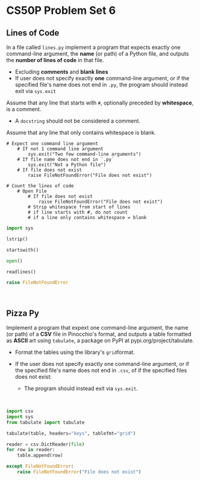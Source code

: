 # CS50P Problem Set 6

## Lines of Code
In a file called `lines.py` implement a program that expects exactly one command-line argument, the **name** (or path) of a Python file, and outputs the **number of lines of code** in that file.
- Excluding **comments** and **blank lines**
- If user does not specify exactly **one** command-line argument, or if the specified file's name does not end in `.py`, the program should instead exit via `sys.exit`

Assume that any line that starts with `#`, optionally preceded by **whitespace**, is a comment.
- A `docstring` should not be considered a comment.

Assume that any line that only contains whitespace is blank.
<br>

```
# Expect one command line argument
    # If not 1 command line argument
        sys.exit("Two few command-line arguments")
    # If file name does not end in `.py`
        sys.exit("Not a Python file")
    # If file does not exist
        raise FileNotFoundError("File does not exist")
```
```
# Count the lines of code
    # Open File
        # If file does not exist
            raise FileNotFoundError("File does not exist")
        # Strip whitespace from start of lines
        # if line starts with #, do not count
        # if a line only contains whitespace = blank
```
```py
import sys
```
```py
lstrip()
```
```py
startswith()
```
```py
open()
```
```py
readlines()
```
```py
raise FileNotFoundError
```
<br>

## Pizza Py
Implement a program that expext one command-line argument, the name (or path) of a **CSV** file in Pinocchio's format, and outputs a table formatted as **ASCII** art using `tabulate`, a package on PyPI at pypi.org/project/tabulate.

- Format the tables using the library's `grid`format. 

- If the user does not specify exactly one command-line argument, or if the specified file's name does not end in `.csv`, of if the specified files does not exist:
    - The program should instead exit via `sys.exit`.

<br>

```py
import csv
import sys
from tabulate import tabulate
```
```py
tabulate(table, headers="keys", tablefmt="grid")
```
```py
reader = csv.DictReader(file)
for row in reader:
    table.append(row)
```
```py
except FileNotFoundError:
    raise FileNotFoundError("File does not exist")
```
